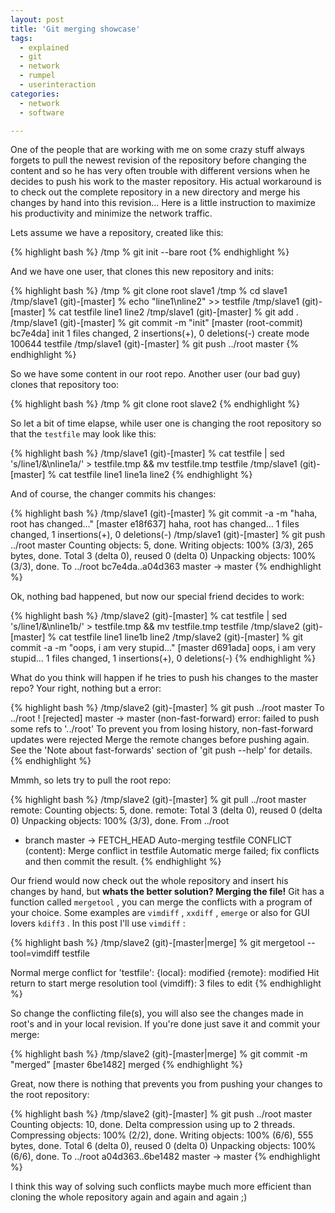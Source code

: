 ```yaml
---
layout: post
title: 'Git merging showcase'
tags:
  - explained
  - git
  - network
  - rumpel
  - userinteraction
categories:
  - network
  - software

---
```


One of the people that are working with me on some crazy stuff always forgets to pull the newest revision of the repository before changing the content and so he has very often trouble with different versions when he decides to push his work to the master repository. His actual workaround is to check out the complete repository in a new directory and merge his changes by hand into this revision...
Here is a little instruction to maximize his productivity and minimize the network traffic.

Lets assume we have a repository, created like this:



{% highlight bash %}
/tmp % git init --bare root
{% endhighlight %}



And we have one user, that clones this new repository and inits:



{% highlight bash %}
/tmp % git clone root slave1
/tmp % cd slave1
/tmp/slave1 (git)-[master] % echo "line1\\nline2" >> testfile
/tmp/slave1 (git)-[master] % cat testfile
line1
line2
/tmp/slave1 (git)-[master] % git add .
/tmp/slave1 (git)-[master] % git commit -m "init"
[master (root-commit) bc7e4da] init
 1 files changed, 2 insertions(+), 0 deletions(-)
 create mode 100644 testfile
/tmp/slave1 (git)-[master] % git push ../root master
{% endhighlight %}



So we have some content in our root repo. Another user (our bad guy) clones that repository too:



{% highlight bash %}
/tmp % git clone root slave2
{% endhighlight %}



So let a bit of time elapse, while user one is changing the root repository so that the  `testfile`  may look like this:



{% highlight bash %}
/tmp/slave1 (git)-[master] % cat testfile | sed 's/line1/&\\nline1a/' > testfile.tmp && mv testfile.tmp testfile
/tmp/slave1 (git)-[master] % cat testfile
line1
line1a
line2
{% endhighlight %}



And of course, the changer commits his changes:



{% highlight bash %}
/tmp/slave1 (git)-[master] % git commit -a -m "haha, root has changed..."
[master e18f637] haha, root has changed...
 1 files changed, 1 insertions(+), 0 deletions(-)
/tmp/slave1 (git)-[master] % git push ../root master
Counting objects: 5, done.
Writing objects: 100% (3/3), 265 bytes, done.
Total 3 (delta 0), reused 0 (delta 0)
Unpacking objects: 100% (3/3), done.
To ../root
   bc7e4da..a04d363  master -> master
{% endhighlight %}



Ok, nothing bad happened, but now our special friend decides to work:



{% highlight bash %}
/tmp/slave2 (git)-[master] % cat testfile | sed 's/line1/&\\nline1b/' > testfile.tmp && mv testfile.tmp testfile
/tmp/slave2 (git)-[master] % cat testfile
line1
line1b
line2
/tmp/slave2 (git)-[master] % git commit -a -m "oops, i am very stupid..."
[master d691ada] oops, i am very stupid...
 1 files changed, 1 insertions(+), 0 deletions(-)
{% endhighlight %}



What do you think will happen if he tries to push his changes to the master repo? Your right, nothing but a error:



{% highlight bash %}
/tmp/slave2 (git)-[master] % git push ../root master
To ../root
 ! [rejected]        master -> master (non-fast-forward)
error: failed to push some refs to '../root'
To prevent you from losing history, non-fast-forward updates were rejected
Merge the remote changes before pushing again.  See the 'Note about
fast-forwards' section of 'git push --help' for details.
{% endhighlight %}



Mmmh, so lets try to pull the root repo:



{% highlight bash %}
/tmp/slave2 (git)-[master] % git pull ../root master
remote: Counting objects: 5, done.
remote: Total 3 (delta 0), reused 0 (delta 0)
Unpacking objects: 100% (3/3), done.
From ../root
 * branch            master     -> FETCH_HEAD
Auto-merging testfile
CONFLICT (content): Merge conflict in testfile
Automatic merge failed; fix conflicts and then commit the result.
{% endhighlight %}



Our friend would now check out the whole repository and insert his changes by hand, but <strong>whats the better solution? Merging the file!</strong>
Git has a function called  `mergetool` , you can merge the conflicts with a program of your choice. Some examples are  `vimdiff` ,  `xxdiff` ,  `emerge`  or also for GUI lovers  `kdiff3` .
In this post I'll use  `vimdiff` :



{% highlight bash %}
/tmp/slave2 (git)-[master|merge] % git mergetool --tool=vimdiff testfile

Normal merge conflict for 'testfile':
  {local}: modified
  {remote}: modified
Hit return to start merge resolution tool (vimdiff): 
3 files to edit
{% endhighlight %}



So change the conflicting file(s), you will also see the changes made in root's and in your local revision. If you're done just save it and commit your merge:



{% highlight bash %}
/tmp/slave2 (git)-[master|merge] % git commit -m "merged"
[master 6be1482] merged
{% endhighlight %}



Great, now there is nothing that prevents you from pushing your changes to the root repository:



{% highlight bash %}
/tmp/slave2 (git)-[master] % git push ../root master
Counting objects: 10, done.
Delta compression using up to 2 threads.
Compressing objects: 100% (2/2), done.
Writing objects: 100% (6/6), 555 bytes, done.
Total 6 (delta 0), reused 0 (delta 0)
Unpacking objects: 100% (6/6), done.
To ../root
   a04d363..6be1482  master -> master
{% endhighlight %}



I think this way of solving such conflicts maybe much more efficient than cloning the whole repository again and again and again ;)
